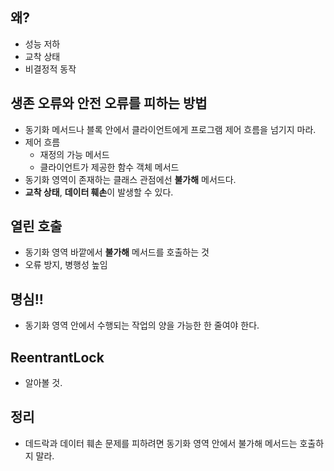 ## 왜?

- 성능 저하
- 교착 상태
- 비결정적 동작

## 생존 오류와 안전 오류를 피하는 방법

- 동기화 메서드나 블록 안에서 클라이언트에게 프로그램 제어 흐름을 넘기지 마라.
- 제어 흐름
  - 재정의 가능 메서드
  - 클라이언트가 제공한 함수 객체 메서드
- 동기화 영역이 존재하는 클래스 관점에선 **불가해** 메서드다.
- **교착 상태**, **데이터 훼손**이 발생할 수 있다.

## 열린 호출

- 동기화 영역 바깥에서 **불가해** 메서드를 호출하는 것
- 오류 방지, 병행성 높임

## 명심!!

- 동기화 영역 안에서 수행되는 작업의 양을 가능한 한 줄여야 한다.

## ReentrantLock

- 알아볼 것.

## 정리

- 데드락과 데이터 훼손 문제를 피하려면 동기화 영역 안에서 불가해 메서드는 호출하지 말라.